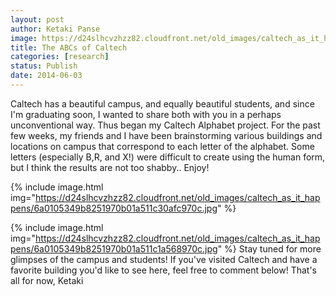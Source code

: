 ```yaml
---
layout: post
author: Ketaki Panse
image: https://d24slhcvzhzz82.cloudfront.net/old_images/caltech_as_it_happens/6a0105349b8251970b01a511c31b24970c.jpg
title: The ABCs of Caltech
categories: [research]
status: Publish
date: 2014-06-03
---
```


Caltech has a beautiful campus, and equally beautiful students, and since I'm graduating soon, I wanted to share both with you in a perhaps unconventional way. Thus began my Caltech Alphabet project. For the past few weeks, my friends and I have been brainstorming various buildings and locations on campus that correspond to each letter of the alphabet. Some letters (especially B,R, and X!) were difficult to create using the human form, but I think the results are not too shabby.. Enjoy!

{% include image.html img="https://d24slhcvzhzz82.cloudfront.net/old_images/caltech_as_it_happens/6a0105349b8251970b01a511c30afc970c.jpg" %}


{% include image.html img="https://d24slhcvzhzz82.cloudfront.net/old_images/caltech_as_it_happens/6a0105349b8251970b01a511c1a568970c.jpg" %}
Stay tuned for more glimpses of the campus and students! If you've visited Caltech and have a favorite building you'd like to see here, feel free to comment below!
That's all for now,
Ketaki
